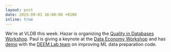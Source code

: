 ```yaml
---
layout: post
date: 2025-09-01 16:00:00 +0100
inline: true
---
```


We're at VLDB this week. Hazar is organizing the [Quality in Databases Workshop](https://qdb-workshop.github.io). Paul is giving a keynote at the [Data Economy Workshop](https://sites.google.com/view/data-economy-2025/) and has [demo](https://www.youtube.com/watch?v=ePGm1J6S2qk) with the [DEEM Lab team](https://deem.berlin) on improving ML data preparation code.